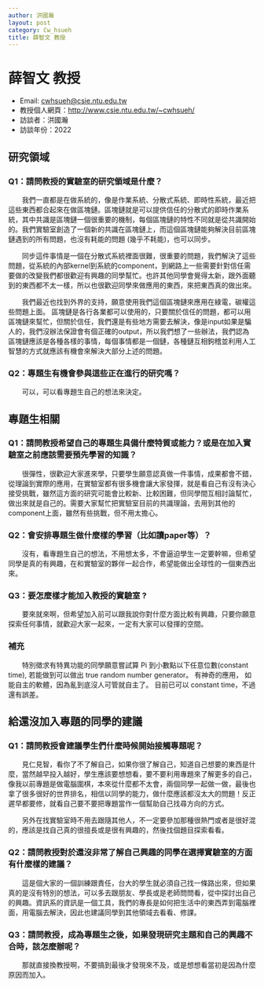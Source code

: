 ```yaml
---
author: 洪國瀚
layout: post
category: Cw_hsueh
title: 薛智文 教授
---
```


# 薛智文 教授
- Email: cwhsueh@csie.ntu.edu.tw
- 教授個人網頁：<http://www.csie.ntu.edu.tw/~cwhsueh/>
- 訪談者：洪國瀚
- 訪談年份：2022

## 研究領域
### Q1：請問教授的實驗室的研究領域是什麼？
&emsp;&emsp;我們一直都是在做系統的，像是作業系統、分散式系統、即時性系統，最近把這些東西都合起來在做區塊鏈。區塊鏈就是可以提供信任的分散式的即時作業系統，其中共識是區塊鏈一個很重要的機制，每個區塊鏈的特性不同就是從共識開始的。我們實驗室創造了一個新的共識在區塊鏈上，而這個區塊鏈能夠解決目前區塊鏈遇到的所有問題，也沒有耗能的問題 (幾乎不耗能)，也可以同步。

&emsp;&emsp;同步這件事情是一個在分散式系統裡面很難，很重要的問題，我們解決了這些問題，從系統的內部kernel到系統的component，到網路上一些需要針對信任需要做的改變我們都很歡迎有興趣的同學幫忙。也許其他同學會覺得太新，跟外面聽到的東西都不太一樣，所以也很歡迎同學來做應用的東西，來把東西真的做出來。


&emsp;&emsp;我們最近也找到外界的支持，願意使用我們這個區塊鏈來應用在綠電，碳權這些問題上面。
區塊鏈是各行各業都可以使用的，只要關於信任的問題，都可以用區塊鏈來幫忙，但關於信任，我們還是有些地方需要去解決，像是input如果是騙人的，我們沒辦法保證會有個正確的output，所以我們想了一些辦法，我們認為區塊鏈應該是各種各樣的事情，每個事情都是一個鏈，各種鏈互相鉤稽並利用人工智慧的方式就應該有機會來解決大部分上述的問題。

### Q2：專題生有機會參與這些正在進行的研究嗎？
&emsp;&emsp;可以，可以看專題生自己的想法來決定。
## 專題生相關
### Q1：請問教授希望自己的專題生具備什麼特質或能力？或是在加入實驗室之前應該需要預先學習的知識？
&emsp;&emsp;很彈性，很歡迎大家進來學，只要學生願意認真做一件事情，成果都會不錯，從理論到實際的應用，在實驗室都有很多機會讓大家發揮，就是看自己有沒有決心接受挑戰，雖然這方面的研究可能會比較新、比較困難，但同學間互相討論幫忙，做出來就是自己的。需要大家幫忙把實驗室目前的共識理論，去用到其他的component上面，雖然有些挑戰，但不用太擔心。
### Q2：會安排專題生做什麼樣的學習（比如讀paper等）？
&emsp;&emsp;沒有，看專題生自己的想法，不用想太多，不會逼迫學生一定要幹嘛，但希望同學是真的有興趣，在和實驗室的夥伴一起合作，希望能做出全球性的一個東西出來。
### Q3：要怎麼樣才能加入教授的實驗室 ?
&emsp;&emsp;要來就來啊，但希望加入前可以跟我說你對什麼方面比較有興趣，只要你願意探索任何事情，就歡迎大家一起來，一定有大家可以發揮的空間。

### 補充
&emsp;&emsp;特別徵求有特異功能的同學願意嘗試算 Pi 到小數點以下任意位數(constant time), 若能做到可以做出 true random number generator。 有神奇的應用， 如能自主的軟體，因為亂到底沒人可管就自主了。 目前已可以 constant time，不過還有誤差。
## 給還沒加入專題的同學的建議
### Q1：請問教授會建議學生們什麼時候開始接觸專題呢？
&emsp;&emsp;見仁見智，看你了不了解自己，如果你很了解自己，知道自己想要的東西是什麼，當然越早投入越好，學生應該要想想看，要不要利用專題來了解更多的自己，像我以前專題是做電腦圍棋，本來從什麼都不太會，兩個同學一起做一做，最後也拿了很多很好的世界排名，相信以同學的能力，做什麼應該都沒太大的問題！反正遲早都要修，就看自己要不要把專題當作一個幫助自己找尋方向的方式。


&emsp;&emsp;另外在找實驗室時不用去跟隨其他人，不一定要參加那種很熱門或者是很好混的，應該是找自己真的很擅長或是很有興趣的，然後找個題目探索看看。

### Q2：請問教授對於還沒非常了解自己興趣的同學在選擇實驗室的方面有什麼樣的建議？
&emsp;&emsp;這是個大家的一個訓練跟責任，台大的學生就必須自己找一條路出來，但如果真的是沒有特別的想法，可以多去跟朋友、學長或是老師問問看，從中探討出自己的興趣。資訊系的資訊是一個工具，我們的專長是如何把生活中的東西弄到電腦裡面，用電腦去解決，因此也建議同學到其他領域去看看、修課。
### Q3：請問教授，成為專題生之後，如果發現研究主題和自己的興趣不合時，該怎麼辦呢？
&emsp;&emsp;那就直接換教授啊，不要搞到最後才發現來不及，或是想想看當初是因為什麼原因而加入。